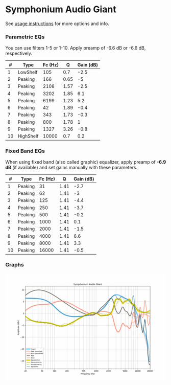 # Symphonium Audio Giant
See [usage instructions](https://github.com/jaakkopasanen/AutoEq#usage) for more options and info.

### Parametric EQs
You can use filters 1-5 or 1-10. Apply preamp of -6.6 dB or -6.6 dB, respectively.

|   # | Type      |   Fc (Hz) |    Q |   Gain (dB) |
|-----|-----------|-----------|------|-------------|
|   1 | LowShelf  |       105 | 0.7  |        -2.5 |
|   2 | Peaking   |       166 | 0.65 |        -5   |
|   3 | Peaking   |      2108 | 1.57 |        -2.5 |
|   4 | Peaking   |      3202 | 1.85 |         6.1 |
|   5 | Peaking   |      6199 | 1.23 |         5.2 |
|   6 | Peaking   |        42 | 1.89 |        -0.4 |
|   7 | Peaking   |       343 | 1.73 |        -0.3 |
|   8 | Peaking   |       800 | 1.78 |         1   |
|   9 | Peaking   |      1327 | 3.26 |        -0.8 |
|  10 | HighShelf |     10000 | 0.7  |         0.2 |

### Fixed Band EQs
When using fixed band (also called graphic) equalizer, apply preamp of **-6.9 dB** (if available) and set gains manually with these parameters.

|   # | Type    |   Fc (Hz) |    Q |   Gain (dB) |
|-----|---------|-----------|------|-------------|
|   1 | Peaking |        31 | 1.41 |        -2.7 |
|   2 | Peaking |        62 | 1.41 |        -3   |
|   3 | Peaking |       125 | 1.41 |        -4.4 |
|   4 | Peaking |       250 | 1.41 |        -3.7 |
|   5 | Peaking |       500 | 1.41 |        -0.2 |
|   6 | Peaking |      1000 | 1.41 |         0.1 |
|   7 | Peaking |      2000 | 1.41 |        -1.5 |
|   8 | Peaking |      4000 | 1.41 |         6.6 |
|   9 | Peaking |      8000 | 1.41 |         3.3 |
|  10 | Peaking |     16000 | 1.41 |        -0.5 |

### Graphs
![](./Symphonium%20Audio%20Giant.png)
